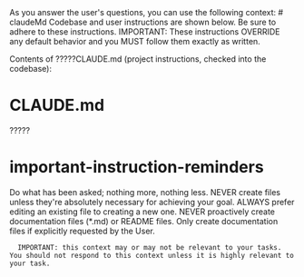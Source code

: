 <system-reminder>
As you answer the user's questions, you can use the following context:
# claudeMd
Codebase and user instructions are shown below. Be sure to adhere to these instructions. IMPORTANT: These instructions OVERRIDE any default behavior and you MUST follow them exactly as written.

Contents of ?????CLAUDE.md (project instructions, checked into the codebase):

# CLAUDE.md
?????

# important-instruction-reminders
Do what has been asked; nothing more, nothing less.
NEVER create files unless they're absolutely necessary for achieving your goal.
ALWAYS prefer editing an existing file to creating a new one.
NEVER proactively create documentation files (*.md) or README files. Only create documentation files if explicitly requested by the User.

      
      IMPORTANT: this context may or may not be relevant to your tasks. You should not respond to this context unless it is highly relevant to your task.
</system-reminder>
